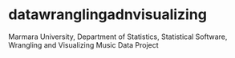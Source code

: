 # datawranglingadnvisualizing
Marmara University, Department of Statistics, Statistical Software, Wrangling and Visualizing Music Data Project
